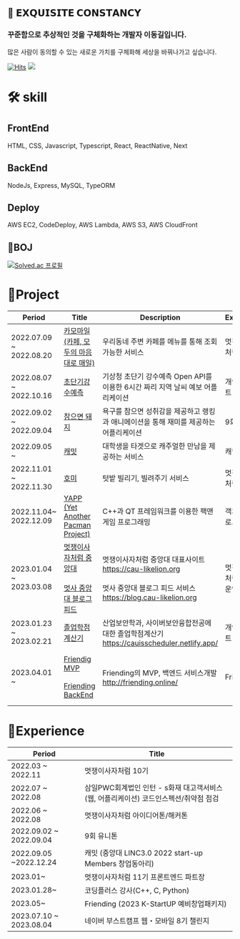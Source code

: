 ## 🚀 𝗘𝗫𝗤𝗨𝗜𝗦𝗜𝗧𝗘 𝗖𝗢𝗡𝗦𝗧𝗔𝗡𝗖𝗬

### 꾸준함으로 추상적인 것을 구체화하는 개발자 이동길입니다.

많은 사람이 동의할 수 있는 새로운 가치를 구체화해 세상을 바꿔나가고 싶습니다.

[![Hits](https://hits.seeyoufarm.com/api/count/incr/badge.svg?url=https%3A%2F%2Fgithub.com%2Fd0422%2Fhit-counter&count_bg=%23FF7F50&title_bg=%23555555&icon=soundcloud.svg&icon_color=%23FF7F50&title=d0422&edge_flat=false)](https://hits.seeyoufarm.com)
<a href="https://0422.tistory.com/"><img src="https://img.shields.io/badge/-Blog-coral?logo=Blogger&logoColor=white"/></a>

# 🛠️ skill

## FrontEnd

HTML, CSS, Javascript, Typescript, React, ReactNative, Next

## BackEnd

NodeJs, Express, MySQL, TypeORM

## Deploy

AWS EC2, CodeDeploy, AWS Lambda, AWS S3, AWS CloudFront

## 🐾BOJ

[![Solved.ac 프로필](http://mazassumnida.wtf/api/v2/generate_badge?boj=rlfehd2021)](https://solved.ac/rlfehd2021)

# 🚀Project

| Period                  | Title                                                                                                                                                        | Description                                                                                                                              | Experience                  | Tech Stack                                                                      |
| ----------------------- | ------------------------------------------------------------------------------------------------------------------------------------------------------------ | ---------------------------------------------------------------------------------------------------------------------------------------- | --------------------------- | ------------------------------------------------------------------------------- |
| 2022.07.09 ~ 2022.08.20 | [카모마일(카페, 모두의 마음대로 매일)](https://github.com/d0422/Chamomile)                                                                                   | 우리동네 주변 카페를 메뉴를 통해 조회가능한 서비스                                                                                       | 멋쟁이사자처럼 10기         | React                                                                           |
| 2022.08.07 ~ 2022.10.16 | [초단기강수예측](https://github.com/d0422/Super-Short-Rain-Forecast/)                                                                                        | 기상청 초단기 강수예측 Open API를 이용한 6시간 짜리 지역 날씨 예보 어플리케이션                                                          | 개인 프로젝트               | Typescript, React Native                                                        |
| 2022.09.02 ~ 2022.09.04 | [참으면 돼지 ](https://github.com/d0422/PatientPig)                                                                                                          | 욕구를 참으면 성취감을 제공하고 랭킹과 애니메이션을 통해 재미를 제공하는 어플리케이션                                                    | 9회 유니톤                  | Typescript, React Native                                                        |
| 2022.09.05 ~            | [캐밋](https://github.com/Casual-Meet/CaMeet-Front)                                                                                                          | 대학생을 타겟으로 캐주얼한 만남을 제공하는 서비스                                                                                        | 캐밋                        | React                                                                           |
| 2022.11.01 ~ 2022.11.30 | [호미](https://github.com/Hang-Jeong-Sal/Front-End)                                                                                                          | 텃밭 빌리기, 빌려주기 서비스                                                                                                             | 멋쟁이사자처럼 10기         | Typescript, NextJS, Amazon EC2, S3                                              |
| 2022.11.04~ 2022.12.09  | [YAPP (Yet Another Pacman Project)](https://github.com/d0422/yapp)                                                                                           | C++과 QT 프레임워크를 이용한 팩맨 게임 프로그래밍                                                                                        | 객체지향프로그래밍          | C++, QT                                                                         |
| 2023.01.04 ~ 2023.03.08 | [멋쟁이사자처럼 중앙대](https://github.com/cau-likelion-org/cau-likelion-next)<br><br> [멋사 중앙대 블로그 피드](https://github.com/d0422/blog-cau-likelion) | 멋쟁이사자처럼 중앙대 대표사이트 <br>https://cau-likelion.org <br/><br/>멋사 중앙대 블로그 피드 서비스<br> https://blog.cau-likelion.org | 멋쟁이 사자처럼 11기 운영진 | Typescript,NextJS, Amazon Lambda, S3, CloudFront                                |
| 2023.01.23 ~ 2023.02.21 | [졸업학점계산기](https://github.com/d0422/CAUIS-scheduler)                                                                                                   | 산업보안학과, 사이버보안융합전공에 대한 졸업학점계산기 https://cauisscheduler.netlify.app/                                               | 개인프로젝트                | React, Typescript                                                               |
| 2023.04.01 ~            | [Friendig MVP ](https://github.com/friending-online/friending-mvp)<br><br>[Friending BackEnd](https://github.com/friending-online/friending-back)            | Friending의 MVP, 백엔드 서비스개발 <br>http://friending.online/                                                                          | Friending                   | React, Typscript, Netlify<br><br> NodeJS, Express, TypeORM, EC2, S3, CodeDeploy |

# 🚀Experience

| Period                  | Title                                                                                |
| ----------------------- | ------------------------------------------------------------------------------------ |
| 2022.03 ~ 2022.11       | 멋쟁이사자처럼 10기                                                                  |
| 2022.07 ~ 2022.08       | 삼일PWC회계법인 인턴 - s화재 대고객서비스(웹, 어플리케이션) 코드인스펙션/취약점 점검 |
| 2022.06 ~ 2022.08       | 멋쟁이사자처럼 아이디어톤/해커톤                                                     |
| 2022.09.02 ~ 2022.09.04 | 9회 유니톤                                                                           |
| 2022.09.05 ~2022.12.24  | 캐밋 (중앙대 LINC3.0 2022 start-up Members 창업동아리)                               |
| 2023.01~                | 멋쟁이사자처럼 11기 프론트엔드 파트장                                                |
| 2023.01.28~             | 코딩플러스 강사(C++, C, Python)                                                      |
| 2023.05~                | Friending (2023 K-StartUP 예비창업패키지)                                            |
| 2023.07.10 ~ 2023.08.04 | 네이버 부스트캠프 웹・모바일 8기 챌린지                                              |
